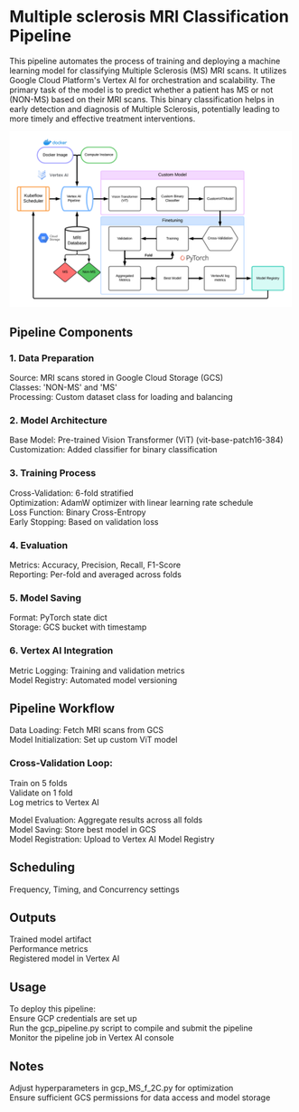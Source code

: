 # Multiple sclerosis MRI Classification Pipeline

This pipeline automates the process of training and deploying a machine learning model for classifying Multiple Sclerosis (MS) MRI scans. It utilizes Google Cloud Platform's Vertex AI for orchestration and scalability. The primary task of the model is to predict whether a patient has MS or not (NON-MS) based on their MRI scans. This binary classification helps in early detection and diagnosis of Multiple Sclerosis, potentially leading to more timely and effective treatment interventions.

<img src="gcp_ms_mri_pipe_flow.png" width="500">

## Pipeline Components

### 1. Data Preparation
Source: MRI scans stored in Google Cloud Storage (GCS)   
Classes: 'NON-MS' and 'MS'   
Processing: Custom dataset class for loading and balancing   

### 2. Model Architecture
Base Model: Pre-trained Vision Transformer (ViT) (vit-base-patch16-384)  
Customization: Added classifier for binary classification   
   
### 3. Training Process
Cross-Validation: 6-fold stratified   
Optimization: AdamW optimizer with linear learning rate schedule   
Loss Function: Binary Cross-Entropy   
Early Stopping: Based on validation loss   

### 4. Evaluation
Metrics: Accuracy, Precision, Recall, F1-Score   
Reporting: Per-fold and averaged across folds   

### 5. Model Saving
Format: PyTorch state dict   
Storage: GCS bucket with timestamp   

### 6. Vertex AI Integration  
Metric Logging: Training and validation metrics   
Model Registry: Automated model versioning   

## Pipeline Workflow
Data Loading: Fetch MRI scans from GCS   
Model Initialization: Set up custom ViT model   
### Cross-Validation Loop:   
Train on 5 folds   
Validate on 1 fold   
Log metrics to Vertex AI   
   
Model Evaluation: Aggregate results across all folds   
Model Saving: Store best model in GCS   
Model Registration: Upload to Vertex AI Model Registry   

## Scheduling
Frequency, Timing, and Concurrency settings    

## Outputs
Trained model artifact   
Performance metrics   
Registered model in Vertex AI   

## Usage
To deploy this pipeline:   
Ensure GCP credentials are set up   
Run the gcp_pipeline.py script to compile and submit the pipeline   
Monitor the pipeline job in Vertex AI console   

## Notes
Adjust hyperparameters in gcp_MS_f_2C.py for optimization   
Ensure sufficient GCS permissions for data access and model storage   
 

